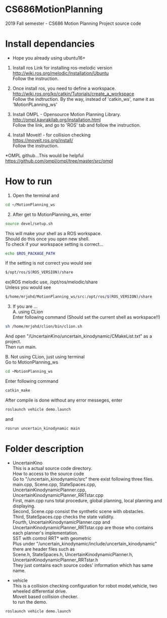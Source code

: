 # CS686MotionPlanning
2019 Fall semester - CS686 Motion Planning Project source code
# Install dependancies
* Hope you already using ubuntu16+
1. Install ros
Link for installing ros-melodic version  
http://wiki.ros.org/melodic/Installation/Ubuntu  
Follow the instruction.  

2. Once install ros, you need to define a workspace.  
http://wiki.ros.org/ko/catkin/Tutorials/create_a_workspace  
Follow the indtruction. By the way, instead of 'catkin_ws', name it as 'MotionPLanning_ws'  

3. Install OMPL - Opensource Motion Planning Library.  
http://ompl.kavrakilab.org/installation.html  
Follow the link, and go to 'ROS' tab and follow the instruction.  

4. Install Moveit! - for collision checking  
https://moveit.ros.org/install/  
Follow the instruction.  

*OMPL github...This would be helpful
https://github.com/ompl/ompl/tree/master/src/ompl  

# How to run
1. Open the terminal and
```bash
cd ~/MotionPlanning_ws
```
2. After get to MotionPlanning_ws, enter
```bash
source devel/setup.sh
```    
  This will make your shell as a ROS workspace.  
  Should do this once you open new shell.  
  To check if your workspace setting is correct...  
```bash
echo $ROS_PACKAGE_PATH        
```
  If the setting is not correct you would see  
```bash
$/opt/ros/$(ROS_VERSION)/share
```
   ex)ROS melodic use, /opt/ros/melodic/share  
   Unless you would see  
```bash
$/home/mrjohd/MotionPlanning_ws/src:/opt/ros/$(ROS_VERSION)/share
```  
3. If you are ...  
A. using CLion  
Enter following command (Should set the current shell as workspace!!)  
```bash    
sh /home/mrjohd/clion/bin/clion.sh
```  
And open "/UncertainKino/uncertain_kinodynamic/CMakeList.txt" as a project.   
Then run main.  

B. Not using CLion, just using terminal  
Go to MotionPlanning_ws  
```bash
cd ~MotionPlanning_ws
```
Enter following command  
```bash
catkin_make
```  
After compile is done without any error messeges, enter  
```bash
roslaunch vehicle demo.launch
```  
and  
```bash
rosrun uncertain_kinodynamic main
```  

# Folder description
* UncertainKino  
This is a actual source code directory.  
How to access to the source code   
Go to "/uncertain_kinodynamic/src" there exist following three files.  
 main.cpp,   Scene.cpp,   StateSpaces.cpp,   UncertainKinodynamicPlanner.cpp,   UncertainKinodynamicPlanner_RRTstar.cpp  
First, main.cpp runs total procedure, global planning, local planning and displaying.  
Second, Scene.cpp consist the synthetic scene with obstacles.  
Third, StateSpaces.cpp checks the state validity.  
Fourth, UncertainKinodynamicPlanner.cpp and UncertainKinodynamicPlanner_RRTstar.cpp are those who contains each planner's implementation.  
              SST with control                      RRT* with geometric    
Plus under "/uncertain_kinodynamic/include/uncertain_kinodynamic" there are header files such as  
Scene.h,  StateSpaces.h,   UncertainKinodynamicPlanner.h,   UncertainKinodynamicPlanner_RRTstar.h  
They just contains each source codes' information which has same name.  

* vehicle  
This is a collision checking configuration for robot model,vehicle, two wheeled differential drive.  
Moveit based collision checker.  
to run the demo.  
```bash
roslaunch vehicle demo.launch
```  
